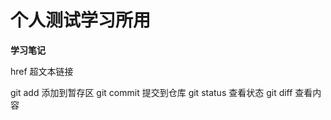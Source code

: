 # **个人测试学习所用**

**学习笔记**

href 超文本链接

git add 添加到暂存区
git commit 提交到仓库
git status 查看状态
git diff 查看内容
